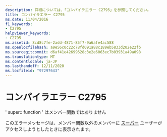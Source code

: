 ```yaml
---
description: 詳細については、「コンパイラエラー C2795」を参照してください。
title: コンパイラエラー C2795
ms.date: 11/04/2016
f1_keywords:
- C2795
helpviewer_keywords:
- C2795
ms.assetid: 8cd8c7fe-2add-4871-85f7-9a6afe4ac588
ms.openlocfilehash: a9e56c0c22c78fd091a88c189eb5833d202e22fb
ms.sourcegitcommit: d6af41e42699628c3e2e6063ec7b03931a49a098
ms.translationtype: MT
ms.contentlocale: ja-JP
ms.lasthandoff: 12/11/2020
ms.locfileid: "97297643"
---
```

# <a name="compiler-error-c2795"></a>コンパイラエラー C2795

' super:: function ' はメンバー関数ではありません

このエラーメッセージは、メンバー関数以外のメンバーに [スーパー](../../cpp/super.md) ユーザーがアクセスしようとしたときに表示されます。
